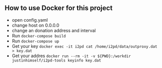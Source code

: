 ## How to use Docker for this project

- open config.yaml
- change host on 0.0.0.0
- change an donation address and interval
- Run `docker-compose build`
- Run `docker-compose up`
- Get your key `docker exec -it i2pd cat /home/i2pd/data/outproxy.dat > key.dat`
- Get your addres `docker run --rm -it -v ${PWD}:/workdir justinhimself/i2pd-tools keyinfo key.dat`
